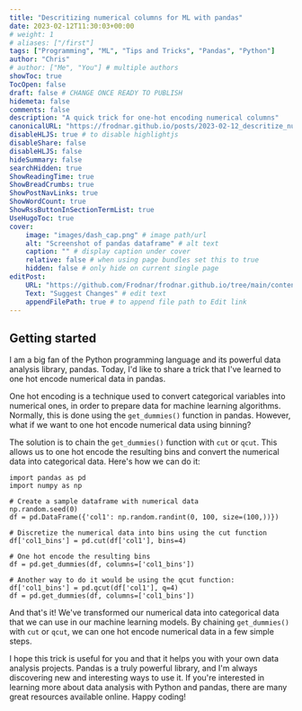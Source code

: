 ```yaml
---
title: "Descritizing numerical columns for ML with pandas"
date: 2023-02-12T11:30:03+00:00
# weight: 1
# aliases: ["/first"]
tags: ["Programming", "ML", "Tips and Tricks", "Pandas", "Python"]
author: "Chris"
# author: ["Me", "You"] # multiple authors
showToc: true
TocOpen: false
draft: false # CHANGE ONCE READY TO PUBLISH
hidemeta: false
comments: false
description: "A quick trick for one-hot encoding numerical columns"
canonicalURL: "https://frodnar.github.io/posts/2023-02-12_descritize_numerical_columns_pandas"
disableHLJS: true # to disable highlightjs
disableShare: false
disableHLJS: false
hideSummary: false
searchHidden: true
ShowReadingTime: true
ShowBreadCrumbs: true
ShowPostNavLinks: true
ShowWordCount: true
ShowRssButtonInSectionTermList: true
UseHugoToc: true
cover:
    image: "images/dash_cap.png" # image path/url
    alt: "Screenshot of pandas dataframe" # alt text
    caption: "" # display caption under cover
    relative: false # when using page bundles set this to true
    hidden: false # only hide on current single page
editPost:
    URL: "https://github.com/Frodnar/frodnar.github.io/tree/main/content"
    Text: "Suggest Changes" # edit text
    appendFilePath: true # to append file path to Edit link
---
```

## Getting started

I am a big fan of the Python programming language and its powerful data analysis library, pandas. Today, I'd like to share a trick that I've learned to one hot encode numerical data in pandas.

One hot encoding is a technique used to convert categorical variables into numerical ones, in order to prepare data for machine learning algorithms. Normally, this is done using the `get_dummies()` function in pandas. However, what if we want to one hot encode numerical data using binning?

The solution is to chain the `get_dummies()` function with `cut` or `qcut`. This allows us to one hot encode the resulting bins and convert the numerical data into categorical data. Here's how we can do it:

    import pandas as pd
    import numpy as np

    # Create a sample dataframe with numerical data
    np.random.seed(0)
    df = pd.DataFrame({'col1': np.random.randint(0, 100, size=(100,))})

    # Discretize the numerical data into bins using the cut function
    df['col1_bins'] = pd.cut(df['col1'], bins=4)

    # One hot encode the resulting bins
    df = pd.get_dummies(df, columns=['col1_bins'])

    # Another way to do it would be using the qcut function:
    df['col1_bins'] = pd.qcut(df['col1'], q=4)
    df = pd.get_dummies(df, columns=['col1_bins'])

And that's it! We've transformed our numerical data into categorical data that we can use in our machine learning models. By chaining `get_dummies()` with `cut` or `qcut`, we can one hot encode numerical data in a few simple steps.

I hope this trick is useful for you and that it helps you with your own data analysis projects. Pandas is a truly powerful library, and I'm always discovering new and interesting ways to use it. If you're interested in learning more about data analysis with Python and pandas, there are many great resources available online. Happy coding!
